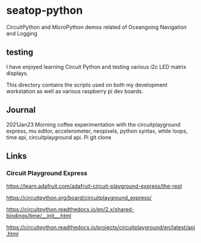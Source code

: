 # seatop-python
CircuitPython and MicroPython demos related of Oceangoing Navigation and Logging

## testing

I have enjoyed learning Circuit Python and testing various i2c LED matrix displays. 

This directory contains the scripts used on both my development workstation as well as various raspberry pi dev boards.


## Journal

2021Jan23 Morning coffee experimentation with the circuitplayground express, mu editor, accelerometer, neopixels, python syntax, while loops, time api, circuitplayground api. Pi git clone 


## Links

### Circuit Playground Express

https://learn.adafruit.com/adafruit-circuit-playground-express/the-repl

https://circuitpython.org/board/circuitplayground_express/


https://circuitpython.readthedocs.io/en/2.x/shared-bindings/time/__init__.html

https://circuitpython.readthedocs.io/projects/circuitplayground/en/latest/api.html

